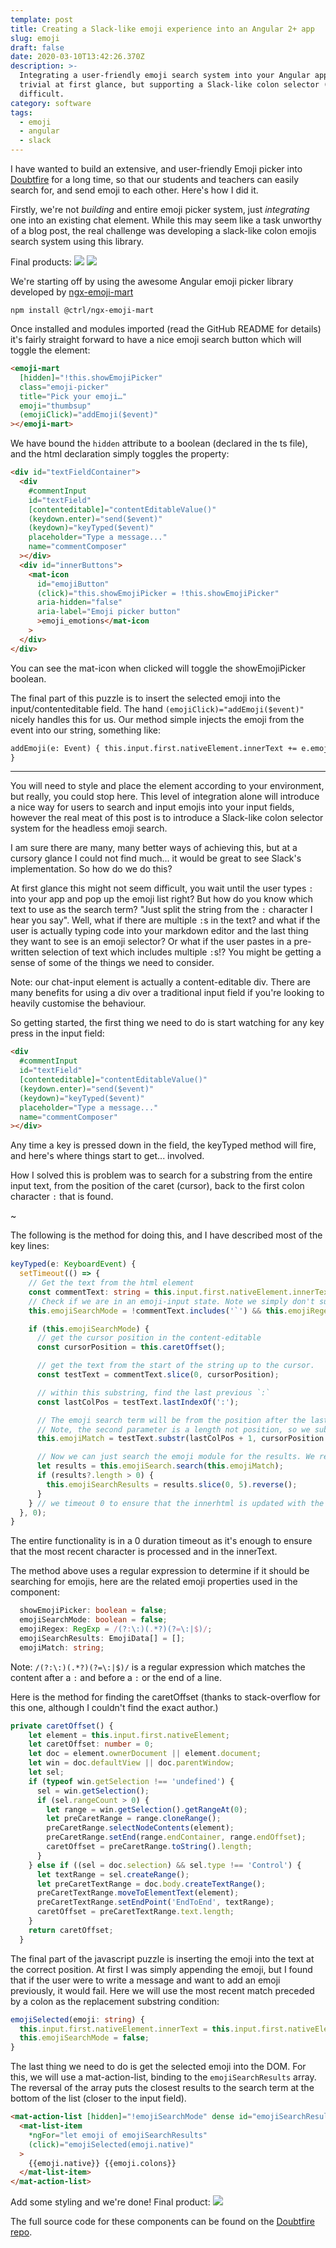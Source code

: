 ```yaml
---
template: post
title: Creating a Slack-like emoji experience into an Angular 2+ app
slug: emoji
draft: false
date: 2020-03-10T13:42:26.370Z
description: >-
  Integrating a user-friendly emoji search system into your Angular app may seem
  trivial at first glance, but supporting a Slack-like colon selector (:) proves
  difficult.
category: software
tags:
  - emoji
  - angular
  - slack
---
```


I have wanted to build an extensive, and user-friendly Emoji picker into [Doubtfire](https://github.com/doubtfire-lms) for a long time, so that our students and teachers can easily search for, and send emoji to each other. Here's how I did it.

Firstly, we're not _building_ and entire emoji picker system, just _integrating_ one into an existing chat element. While this may seem like a task unworthy of a blog post, the real challenge was developing a slack-like colon emojis search system using this library.

Final products:
![](./emoji.png)
![](./emoji.gif)

We're starting off by using the awesome Angular emoji picker library developed by [ngx-emoji-mart](https://github.com/TypeCtrl/ngx-emoji-mart#headless-search)

```
npm install @ctrl/ngx-emoji-mart
```

Once installed and modules imported (read the GitHub README for details) it's fairly straight forward to have a nice emoji search button which will toggle the element:

```html
<emoji-mart
  [hidden]="!this.showEmojiPicker"
  class="emoji-picker"
  title="Pick your emoji…"
  emoji="thumbsup"
  (emojiClick)="addEmoji($event)"
></emoji-mart>
```

We have bound the `hidden` attribute to a boolean (declared in the ts file), and the html declaration simply toggles the property:

```html
<div id="textFieldContainer">
  <div
    #commentInput
    id="textField"
    [contenteditable]="contentEditableValue()"
    (keydown.enter)="send($event)"
    (keydown)="keyTyped($event)"
    placeholder="Type a message..."
    name="commentComposer"
  ></div>
  <div id="innerButtons">
    <mat-icon
      id="emojiButton"
      (click)="this.showEmojiPicker = !this.showEmojiPicker"
      aria-hidden="false"
      aria-label="Emoji picker button"
      >emoji_emotions</mat-icon
    >
  </div>
</div>
```

You can see the mat-icon when clicked will toggle the showEmojiPicker boolean.

The final part of this puzzle is to insert the selected emoji into the input/contenteditable field. The hand `(emojiClick)="addEmoji($event)"` nicely handles this for us. Our method simple injects the emoji from the event into our string, something like:

```html
addEmoji(e: Event) { this.input.first.nativeElement.innerText += e.emoji.native
}
```

---

You will need to style and place the element according to your environment, but really, you could stop here. This level of integration alone will introduce a nice way for users to search and input emojis into your input fields, however the real meat of this post is to introduce a Slack-like colon selector system for the headless emoji search.

I am sure there are many, many better ways of achieving this, but at a cursory glance I could not find much... it would be great to see Slack's implementation. So how do we do this?

At first glance this might not seem difficult, you wait until the user types `:` into your app and pop up the emoji list right? But how do you know which text to use as the search term? "Just split the string from the `:` character I hear you say". Well, what if there are multiple `:`s in the text? and what if the user is actually typing code into your markdown editor and the last thing they want to see is an emoji selector? Or what if the user pastes in a pre-written selection of text which includes multiple `:`s!? You might be getting a sense of some of the things we need to consider.

Note: our chat-input element is actually a content-editable div. There are many benefits for using a div over a traditional input field if you're looking to heavily customise the behaviour.

So getting started, the first thing we need to do is start watching for any key press in the input field:

```html
<div
  #commentInput
  id="textField"
  [contenteditable]="contentEditableValue()"
  (keydown.enter)="send($event)"
  (keydown)="keyTyped($event)"
  placeholder="Type a message..."
  name="commentComposer"
></div>
```

Any time a key is pressed down in the field, the keyTyped method will fire, and here's where things start to get... involved.

How I solved this is problem was to search for a substring from the entire input text, from the position of the caret (cursor), back to the first colon character `:` that is found.

~[](./emoji-diagram.png)

The following is the method for doing this, and I have described most of the key lines:

```ts
keyTyped(e: KeyboardEvent) {
  setTimeout(() => {
    // Get the text from the html element
    const commentText: string = this.input.first.nativeElement.innerText;
    // Check if we are in an emoji-input state. Note we simply don't support the emoji selector if the ` character is anywhere in the input, as this may indicate that the user is trying to write code.
    this.emojiSearchMode = !commentText.includes('`') && this.emojiRegex.test(commentText);

    if (this.emojiSearchMode) {
      // get the cursor position in the content-editable
      const cursorPosition = this.caretOffset();

      // get the text from the start of the string up to the cursor.
      const testText = commentText.slice(0, cursorPosition);

      // within this substring, find the last previous `:`
      const lastColPos = testText.lastIndexOf(':');

      // The emoji search term will be from the position after the last :
      // Note, the second parameter is a length not position, so we subtract.
      this.emojiMatch = testText.substr(lastColPos + 1, cursorPosition - lastColPos);

      // Now we can just search the emoji module for the results. We reverse so that the closest match is shown closer to the input field (it will make more sense soon).
      let results = this.emojiSearch.search(this.emojiMatch);
      if (results?.length > 0) {
        this.emojiSearchResults = results.slice(0, 5).reverse();
      }
    } // we timeout 0 to ensure that the innerhtml is updated with the new character.
  }, 0);
}
```
The entire functionality is in a 0 duration timeout as it's enough to ensure that the most recent character is processed and in the innerText.

The method above uses a regular expression to determine if it should be searching for emojis, here are the related emoji properties used in the component:

```ts
  showEmojiPicker: boolean = false;
  emojiSearchMode: boolean = false;
  emojiRegex: RegExp = /(?:\:)(.*?)(?=\:|$)/;
  emojiSearchResults: EmojiData[] = [];
  emojiMatch: string;
```

Note: `/(?:\:)(.*?)(?=\:|$)/` is a regular expression which matches the content after a `:` and before a `:` or the end of a line.

Here is the method for finding the caretOffset (thanks to stack-overflow for this one, although I couldn't find the exact author.)
```ts
private caretOffset() {
    let element = this.input.first.nativeElement;
    let caretOffset: number = 0;
    let doc = element.ownerDocument || element.document;
    let win = doc.defaultView || doc.parentWindow;
    let sel;
    if (typeof win.getSelection !== 'undefined') {
      sel = win.getSelection();
      if (sel.rangeCount > 0) {
        let range = win.getSelection().getRangeAt(0);
        let preCaretRange = range.cloneRange();
        preCaretRange.selectNodeContents(element);
        preCaretRange.setEnd(range.endContainer, range.endOffset);
        caretOffset = preCaretRange.toString().length;
      }
    } else if ((sel = doc.selection) && sel.type !== 'Control') {
      let textRange = sel.createRange();
      let preCaretTextRange = doc.body.createTextRange();
      preCaretTextRange.moveToElementText(element);
      preCaretTextRange.setEndPoint('EndToEnd', textRange);
      caretOffset = preCaretTextRange.text.length;
    }
    return caretOffset;
  }
```

The final part of the javascript puzzle is inserting the emoji into the text at the correct position. At first I was simply appending the emoji, but I found that if the user were to write a message and want to add an emoji previously, it would fail. Here we will use the most recent match preceded by a colon as the replacement substring condition:

```ts
emojiSelected(emoji: string) {
  this.input.first.nativeElement.innerText = this.input.first.nativeElement.innerText.replace(`:${this.emojiMatch}`, emoji);
  this.emojiSearchMode = false;
}
```

The last thing we need to do is get the selected emoji into the DOM. For this, we will use a mat-action-list, binding to the `emojiSearchResults` array. The reversal of the array puts the closest results to the search term at the bottom of the list (closer to the input field).

```html
<mat-action-list [hidden]="!emojiSearchMode" dense id="emojiSearchResults">
  <mat-list-item
    *ngFor="let emoji of emojiSearchResults"
    (click)="emojiSelected(emoji.native)"
  >
    {{emoji.native}} {{emoji.colons}}
  </mat-list-item>
</mat-action-list>
```

Add some styling and we're done!
Final product: ![](./emoji.gif)

The full source code for these components can be found on the [Doubtfire repo](https://github.com/doubtfire-lms/doubtfire-web/tree/development/src/app/tasks/task-comment-composer).
